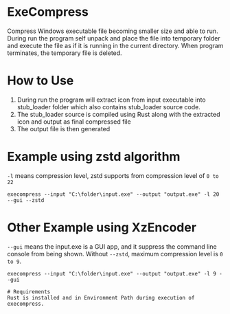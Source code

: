 # ExeCompress
Compress Windows executable file becoming smaller size and able to run. During run the program self unpack and place the file into temporary folder and execute the file as if it is running in the current directory. When program terminates, the temporary file is deleted.

# How to Use
1. During run the program will extract icon from input executable into stub_loader folder which also contains stub_loader source code.
2. The stub_loader source is compiled using Rust along with the extracted icon and output as final compressed file
3. The output file is then generated

# Example using zstd algorithm
`-l` means compression level, zstd supports from compression level of `0 to 22`
```
execompress --input "C:\folder\input.exe" --output "output.exe" -l 20 --gui --zstd
```
# Other Example using XzEncoder
`--gui` means the input.exe is a GUI app, and it suppress the command line console from being shown. Without `--zstd`, maximum compression level is `0 to 9`.

```
execompress --input "C:\folder\input.exe" --output "output.exe" -l 9 --gui

# Requirements
Rust is installed and in Environment Path during execution of execompress.
